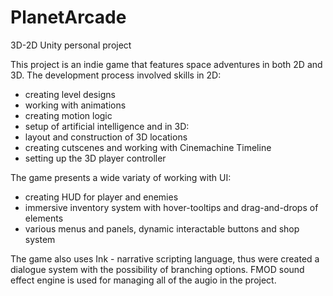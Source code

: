 # PlanetArcade
3D-2D Unity personal project

This project is an indie game that features space adventures in both 2D and 3D.
The development process involved skills in 2D:
  - creating level designs
  - working with animations 
  - creating motion logic 
  - setup of artificial intelligence
and in 3D: 
  - layout and construction of 3D locations
  - creating cutscenes and working with Cinemachine Timeline 
  - setting up the 3D player controller
 
The game presents a wide variaty of working with UI:
  - creating HUD for player and enemies
  - immersive inventory system with hover-tooltips and drag-and-drops of elements
  - various menus and panels, dynamic interactable buttons and shop system

The game also uses Ink - narrative scripting language, thus were created a dialogue system with the possibility of branching options.
FMOD sound effect engine is used for managing all of the augio in the project.

